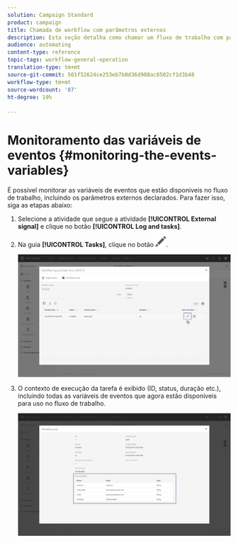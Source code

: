 ```yaml
---
solution: Campaign Standard
product: campaign
title: Chamada de workflow com parâmetros externos
description: Esta seção detalha como chamar um fluxo de trabalho com parâmetros externos.
audience: automating
content-type: reference
topic-tags: workflow-general-operation
translation-type: tm+mt
source-git-commit: 501f52624ce253eb7b0d36d908ac8502cf1d3b48
workflow-type: tm+mt
source-wordcount: '87'
ht-degree: 19%

---
```



# Monitoramento das variáveis de eventos {#monitoring-the-events-variables}

É possível monitorar as variáveis de eventos que estão disponíveis no fluxo de trabalho, incluindo os parâmetros externos declarados. Para fazer isso, siga as etapas abaixo:

1. Selecione a atividade que segue a atividade **[!UICONTROL External signal]** e clique no botão **[!UICONTROL Log and tasks]**.
1. Na guia **[!UICONTROL Tasks]**, clique no botão ![](assets/edit_darkgrey-24px.png).

   ![](assets/extsignal_monitoring_2.png)

1. O contexto de execução da tarefa é exibido (ID, status, duração etc.), incluindo todas as variáveis de eventos que agora estão disponíveis para uso no fluxo de trabalho.

   ![](assets/extsignal_monitoring_3.png)
